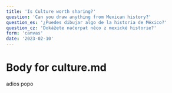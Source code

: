 ```yaml
---
title: 'Is Culture worth sharing?'
question: 'Can you draw anything from Mexican history?'
question_es: '¿Puedes dibujar algo de la historia de México?'
question_cz: 'Dokážete načerpat něco z mexické historie?'
form: 'canvas'
date: '2023-02-10'
---
```


# Body for culture.md

adios popo
